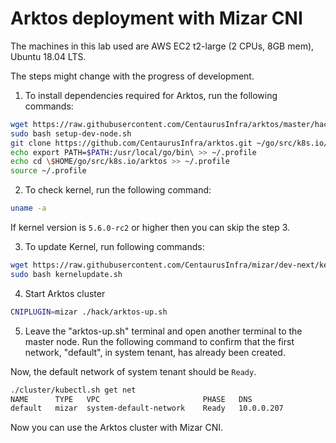 # Arktos deployment with Mizar CNI 

The machines in this lab used are AWS EC2 t2-large (2 CPUs, 8GB mem), Ubuntu 18.04 LTS.

The steps might change with the progress of development.

1. To install dependencies required for Arktos, run the following commands: 
```bash
wget https://raw.githubusercontent.com/CentaurusInfra/arktos/master/hack/setup-dev-node.sh
sudo bash setup-dev-node.sh
git clone https://github.com/CentaurusInfra/arktos.git ~/go/src/k8s.io/arktos
echo export PATH=$PATH:/usr/local/go/bin\ >> ~/.profile
echo cd \$HOME/go/src/k8s.io/arktos >> ~/.profile
source ~/.profile
```
  
2. To check kernel, run the following command:

```bash
uname -a
```

If kernel version is `5.6.0-rc2` or higher then you can skip the step 3.

3. To update Kernel, run following commands:
```bash
wget https://raw.githubusercontent.com/CentaurusInfra/mizar/dev-next/kernelupdate.sh
sudo bash kernelupdate.sh
```

4. Start Arktos cluster
```bash
CNIPLUGIN=mizar ./hack/arktos-up.sh
```

5. Leave the "arktos-up.sh" terminal and open another terminal to the master node. Run the following command to confirm that the first network, "default", in system tenant, has already been created. 

Now, the default network of system tenant should be `Ready`.
```bash
./cluster/kubectl.sh get net
NAME      TYPE   VPC                       PHASE   DNS
default   mizar  system-default-network    Ready   10.0.0.207
```

Now you can use the Arktos cluster with Mizar CNI.
